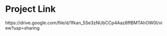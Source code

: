 <h1>Project Link</h1>
https://drive.google.com/file/d/1fkan_5Se3zNUbCCp4Aaz8ffBMTAhOW0l/view?usp=sharing